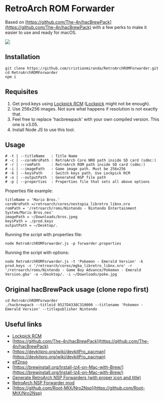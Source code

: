 
# RetroArch ROM Forwarder

Based on [https://github.com/The-4n/hacBrewPack](https://github.com/The-4n/hacBrewPack) with a few perks to make it easier to use and ready for macOS.

![](https://i.imgur.com/d83JA1i.jpg)

## Installation

    git clone https://github.com/cristianmiranda/RetroArchROMForwarder.git
    cd RetroArchROMForwarder
    npm i

## Requisites

1.	Get prod.keys using [Lockpick RCM](https://github.com/shchmue/Lockpick_RCM) ([Lockpick](https://github.com/shchmue/Lockpick) might not be enough).
2.	Use 256x256 images. Not sure what happens if resolution is not exactly that.
3.	Feel free to replace 'hacbrewpack' with your own compiled version. This one is v3.05.
4.	Install Node JS to use this tool.

## Usage

	# -t | --titleName   : Title Name
	# -c | --coreNroPath : RetroArch Core NRO path inside SD card (sdmc:)
	# -r | --romPath     : RetroArch ROM path inside SD card (sdmc:)
	# -i | --imagePath   : Game image path. Must be 256x256
	# -k | --keysPath    : Switch keys path. Use Lockpick RCM
	# -o | --outputPath  : Generated NSP file path
  	# -p | --properties  : Properties file that sets all above options

Properties file example:

	titleName = 'Mario Bros.'
	coreNroPath =/retroarch/cores/nestopia_libretro_libnx.nro
	romPath = '/retroarch/roms/Nintendo - Nintendo Entertainment System/Mario Bros.nes'
	imagePath = ~/Downloads/bros.jpeg
	keysPath = ./prod.keys
	outputPath = ~/Desktop/.

Running the script with properties file:

	node RetroArchROMForwarder.js -p forwarder.properties

Running the script with options:

    node RetroArchROMForwarder.js -t 'Pokemon - Emerald Version' -k prod.keys -c '/retroarch/cores/mgba_libretro_libnx.nro' -r '/retroarch/roms/Nintendo - Game Boy Advance/Pokemon - Emerald Version.gba' -o ~/Desktop/. -i ~/Downloads/poke.jpg


## Original hacBrewPack usage (clone repo first)

    cd RetroArchROMForwarder
    ./hacbrewpack --titleid 0527D4338C310000 --titlename 'Pokemon - Emerald Version' --titlepublisher Nintendo


## Useful links
* [Lockpick RCM](https://github.com/shchmue/Lockpick_RCM)
* [https://github.com/The-4n/hacBrewPack](https://github.com/The-4n/hacBrewPack)
* [https://devkitpro.org/wiki/devkitPro_pacman](https://devkitpro.org/wiki/devkitPro_pacman)
* [elf2nso](https://git.m4xw.net/Switch/RetroArch/libnx/blob/4a371f441735ec1008b91dc0a0e2f2e00168d65b/tools/Makefile)
* [https://brewinstall.org/Install-lz4-on-Mac-with-Brew/](https://brewinstall.org/Install-lz4-on-Mac-with-Brew/)
* [Generate RetroArch NSP Forwarders (with proper icon and title)](https://gbatemp.net/threads/generate-retroarch-nsp-forwarders-with-proper-icon-and-title.528775/)
* [RetroArch NSP Forwarder mod](https://github.com/natinusala/nx-hbloader-retroarch-forwarder-mod)
* [https://github.com/Root-MtX/Nro2Nsp](https://github.com/Root-MtX/Nro2Nsp)
